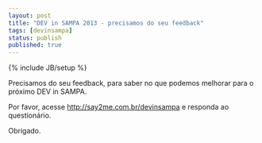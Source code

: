 ```yaml
---
layout: post
title: "DEV in SAMPA 2013 - precisamos do seu feedback"
tags: [devinsampa]
status: publish
published: true
---
```

{% include JB/setup %}

Precisamos do seu feedback, para saber no que podemos melhorar para o próximo DEV in SAMPA.

Por favor, acesse <http://say2me.com.br/devinsampa> e responda ao questionário.

Obrigado.
